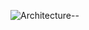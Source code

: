 ![Architecture--](https://github.com/ryaddaoud21/Archi__Design/assets/65093859/ab3b3c56-3bf9-41c5-bb9c-ffd82601d00e)
